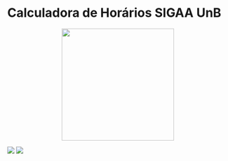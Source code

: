 # Calculadora de Horários SIGAA UnB
<p align="center"><img width="256" height="256" src="https://user-images.githubusercontent.com/31783838/128644508-66c7d77f-7bd1-40bb-b32a-d061f03b3957.png" /></p>
<img src="https://user-images.githubusercontent.com/31783838/128644477-341839bb-312a-4df4-89b3-7bd36dd13ebd.png"/>
<img src="https://user-images.githubusercontent.com/31783838/128644476-5dc064c9-2dd2-492e-b757-59ff82b03b7f.png"/>
